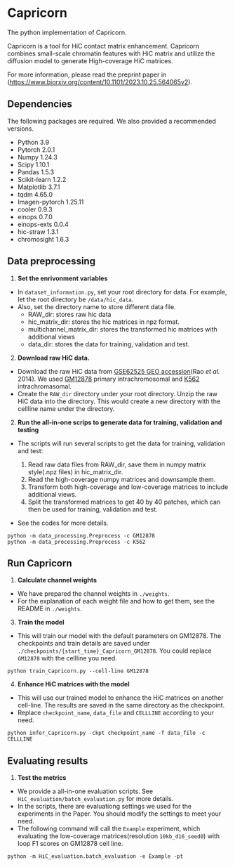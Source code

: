 # Capricorn

The python implementation of Capricorn. 

Capricorn is a tool for HiC contact matrix enhancement. Capricorn combines small-scale chromatin features with HiC matrix and utilize the diffusion model to generate High-coverage HiC matrices.

For more information, please read the preprint paper in (https://www.biorxiv.org/content/10.1101/2023.10.25.564065v2). 

## Dependencies
The following packages are required. We also provided a recommended versions.
- Python 3.9
- Pytorch 2.0.1
- Numpy 1.24.3
- Scipy 1.10.1
- Pandas 1.5.3
- Scikit-learn 1.2.2
- Matplotlib 3.7.1
- tqdm 4.65.0
- Imagen-pytorch 1.25.11
- cooler 0.9.3
- einops 0.7.0
- einops-exts 0.0.4
- hic-straw 1.3.1
- chromosight 1.6.3

## Data preprocessing

1. **Set the enrivonment variables**
* In `dataset_information.py`, set your root directory for data. For example, let the root directory be `/data/hic_data`.
* Also, set the directory name to store different data file.
    * RAW_dir: stores raw hic data
    * hic_matrix_dir: stores the hic matrices in npz format.
    * multichannel_matrix_dir: stores the transformed hic matrices with additional views
    * data_dir: stores the data for training, validation and test.


2. **Download raw HiC data.**

* Download the raw HiC data from [GSE62525
GEO accession](https://www.ncbi.nlm.nih.gov/geo/query/acc.cgi?acc=GSE63525)(Rao *et al.* 2014). We used [GM12878](https://www.ncbi.nlm.nih.gov/geo/download/?acc=GSE63525&format=file&file=GSE63525%5FGM12878%5Fprimary%5Fintrachromosomal%5Fcontact%5Fmatrices%2Etar%2Egz)
primary intrachromosomal and [K562](https://www.ncbi.nlm.nih.gov/geo/download/?acc=GSE63525&format=file&file=GSE63525%5FK562%5Fintrachromosomal%5Fcontact%5Fmatrices%2Etar%2Egz)
intrachromasomal.
* Create the `RAW_dir` directory under your root directory. Unzip the raw 
HiC data into the directory. This would create a new directory with the cellline name under the directory.

2. **Run the all-in-one scrips to generate data for training, validation and testing**

* The scripts will run several scripts to get the data for training, validation and test:
    1. Read raw data files from RAW_dir, save them in numpy matrix style(.npz files) in hic_matrix_dir.
    2. Read the high-coverage numpy matrices and downsample them.
    3. Transform both high-coverage and low-coverage matrices to include additional views. 
    4. Split the transformed matrices to get 40 by 40 patches, which can then be used for training, validation and test.

* See the codes for more details.

```
python -m data_processing.Preprocess -c GM12878
python -m data_processing.Preprocess -c K562
```



## Run Capricorn

1. **Calculate channel weights**
* We have prepared the channel weights in `./weights`.
* For the explanation of each weight file and how to get them, see the README in `./weights`.

3. **Train the model**
* This will train our model with the default parameters on GM12878. The checkpoints and train details are saved under `./checkpoints/{start_time}_Capricorn_GM12878`. You could replace `GM12878` with the cellline you need.
```
python train_Capricorn.py --cell-line GM12878
```
4. **Enhance HiC matrices with the model**
* This will use our trained model to enhance the HiC matrices on another cell-line. The results are saved in the same directory as the checkpoint.
* Replace `checkpoint_name`, `data_file` and `CELLLINE` according to your need.
```
python infer_Capricorn.py -ckpt checkpoint_name -f data_file -c CELLLINE
```
## Evaluating results
1. **Test the metrics**
* We provide a all-in-one evaluation scripts. See `HiC_evaluation/batch_evaluation.py` for more details.
* In the scripts, there are evaluationg settings we used for the experiments in the Paper. You should modify the settings to meet your need. 
* The following command will call the `Example` experiment, which evaluating the low-coverage matrices(resolution `10kb_d16_seed0`) with loop F1 scores on GM12878 cell line.

```
python -m HiC_evaluation.batch_evaluation -e Example -pt
```
